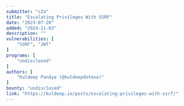 ```yaml
---
submitter: "c2a"
title: "Escalating Privileges With SSRF"
date: "2023-07-20"
added: "2024-11-03"
description: ""
vulnerabilities: [
    "SSRF", "JWT"
]
programs: [
    "undisclosed"
]
authors: [
    "Kuldeep Pandya (@kuldeepdotexe)"
]
bounty: "undisclosed"
link: "https://kuldeep.io/posts/escalating-privileges-with-ssrf/"
---
```





